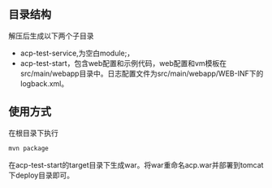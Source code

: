 
## 目录结构
解压后生成以下两个子目录

* acp-test-service,为空白module;，
* acp-test-start，包含web配置和示例代码，web配置和vm模板在src/main/webapp目录中。日志配置文件为src/main/webapp/WEB-INF下的logback.xml。

## 使用方式
在根目录下执行

```sh
mvn package
```

在acp-test-start的target目录下生成war。将war重命名acp.war并部署到tomcat 下deploy目录即可。

